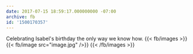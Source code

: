 ```yaml
---
date: 2017-07-15 18:59:17.000000000 -07:00
archive: fb
id: '1500170357'
---
```


Celebrating Isabel's birthday the only way we know how.
{{< fb/images >}}
{{< fb/image src="image.jpg" />}}
{{< /fb/images >}}
